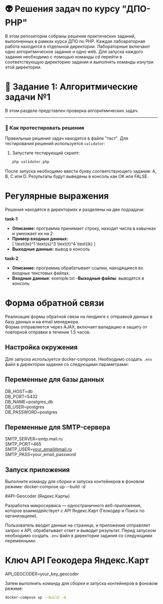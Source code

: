 # 👽 Решения задач по курсу "ДПО-PHP"

В этом репозитории собраны решения практических заданий, выполненных в рамках курса ДПО по PHP. Каждая лабоараторная работа находится в отдельной директории. Лабораторные включают одно алгоритмическое задание и одно web. Для запуска каждого задания необходимо с помощью команды cd перейти в соответствующую директорию задания и выполнять команды изнутри этой директории.
# 📝 Задание 1: Алгоритмические задачи №1

В этом разделе представлен проверка алгоритмических задач.

---

### 🚀 Как протестировать решения

Правильные решения задач находятся в файле "тест". Для тестирования решений используется `validator`:

1. Запустите тестирующий скрипт:
   ```bash
   php validator.php
После запуска необходимо ввести букву соответствующего задания: A, B, C или D. Результаты будут выведены в консоль как OK или FALSE. 

# Регулярные выражения

Решения находятся в директориях и разделены на две подзадачи:

**task-1**

- **Описание:** программа принимает строку, находит числа в кавычках и умножает их на 2.
- **Пример входных данных:**  
  \[  \text{te}^1 \text{s}^3 \text{t}^4 \text{ik} \]
- **Выходные данные:** вывод в консоль

**task-2**

- **Описание:** программа обрабатывает ссылки, находящиеся во входных текстовых файлах.
- **Входные данные**: exemple.txt
-**Выходные файлы**: выводятся в консоль

# Форма обратной связи

Реализация формы обратной связи на лендинге с отправкой данных в базу данных и на email менеджера.  
Форма отправляется через AJAX, включает валидацию и защиту от повторной отправки в течение 1.5 часов.  

## Настройка окружения

Для запуска используется docker-compose. Необходимо создать `.env` файл в директории задания со следующими параметрами:

## Переменные для базы данных
DB_HOST=db  
DB_PORT=5432  
DB_NAME=postgres_db  
DB_USER=postgres  
DB_PASSWORD=postgres  

## Переменные для SMTP-сервера
SMTP_SERVER=smtp.mail.ru  
SMTP_PORT=465  
SMTP_USER=your_email@mail.ru  
SMTP_PASS=your_email_password  

## Запуск приложения

Выполните команду для сборки и запуска контейнеров в фоновом режиме:
docker-compose up --build -d

#API-Geocoder (Яндекс.Карты)

Разработка микросервиса — одностраничного веб-приложения, которое взаимодействует с API Яндекс.Карт (Геокодер и Поиск по организациям).

Пользователь вводит данные на странице, и приложение отправляет запрос к API, обрабатывает ответ и выводит результат. Перед запуском необходимо создать `.env` файл в директории задания со следующими переменными:

# Ключ API Геокодера Яндекс.Карт
API_GEOCODER=your_key_geocoder

Затем выполнить команду для сборки и запуска контейнеров в фоновом режиме:

```bash
docker-compose up --build -d
